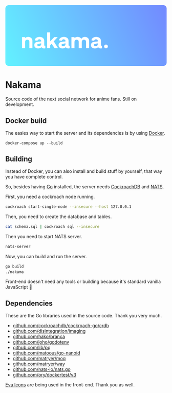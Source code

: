 ![banner](assets/banner.svg)

# Nakama

Source code of the next social network for anime fans. Still on development.

## Docker build

The easies way to start the server and its dependencies is by using [Docker](https://www.docker.com/).
```
docker-compose up --build
```

## Building

Instead of Docker, you can also install and build stuff by yourself, that way you have complete control.

So, besides having [Go](https://golang.org) installed, the server needs [CockroachDB](https://www.cockroachlabs.com) and [NATS](https://nats.io).

First, you need a cockroach node running.
```bash
cockroach start-single-node --insecure --host 127.0.0.1
```

Then, you need to create the database and tables.
```bash
cat schema.sql | cockroach sql --insecure
```

Then you need to start NATS server.
```bash
nats-server
```

Now, you can build and run the server.

```bash
go build
./nakama
```

Front-end doesn't need any tools or building because it's standard vanilla JavaScript 🙂

## Dependencies

These are the Go libraries used in the source code. Thank you very much.

 - [github.com/cockroachdb/cockroach-go/crdb](https://github.com/cockroachdb/cockroach-go)
 - [github.com/disintegration/imaging](https://github.com/disintegration/imaging)
 - [github.com/hako/branca](https://github.com/hako/branca)
 - [github.com/joho/godotenv](https://github.com/joho/godotenv)
 - [github.com/lib/pq](https://github.com/lib/pq)
 - [github.com/matoous/go-nanoid](https://github.com/matoous/go-nanoid)
 - [github.com/matryer/moq](https://github.com/matryer/moq)
 - [github.com/matryer/way](https://github.com/matryer/way)
 - [github.com/nats-io/nats.go](https://github.com/nats-io/nats.go)
 - [github.com/ory/dockertest/v3](https://github.com/ory/dockertest)

[Eva Icons](https://github.com/akveo/eva-icons) are being used in the front-end. Thank you as well.
